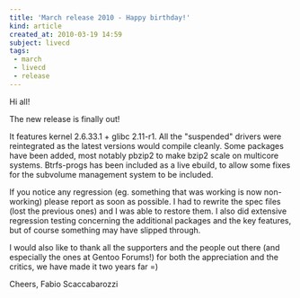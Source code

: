 ```yaml
---
title: 'March release 2010 - Happy birthday!'
kind: article
created_at: 2010-03-19 14:59
subject: livecd
tags:
 - march
 - livecd
 - release
---
```

Hi all\!

The new release is finally out\!

It features kernel 2\.6\.33\.1 \+ glibc 2\.11-r1\. All the \"suspended\" drivers were reintegrated as the latest versions would compile cleanly\. Some packages have been added, most notably pbzip2 to make bzip2 scale on multicore systems\. Btrfs-progs has been included as a live ebuild, to allow some fixes for the subvolume management system to be included\.

If you notice any regression \(eg\. something that was working is now non-working\) please report as soon as possible\. I had to rewrite the spec files \(lost the previous ones\) and I was able to restore them\. I also did extensive regression testing concerning the additional packages and the key features, but of course something may have slipped through\.

I would also like to thank all the supporters and the people out there \(and especially the ones at Gentoo Forums\!\) for both the appreciation and the critics, we have made it two years far \=\)

Cheers,
Fabio Scaccabarozzi
